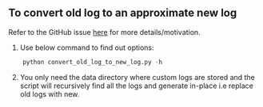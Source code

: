 ## To convert old log to an approximate new log

Refer to the GitHub issue [here](https://github.com/rajveerb/ml-pipeline-benchmark/issues/28) for more details/motivation.


1. Use below command to find out options:

```python
    python convert_old_log_to_new_log.py -h
```

2. You only need the data directory where custom logs are stored and the script will recursively find all the logs and generate in-place i.e replace old logs with new.
